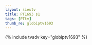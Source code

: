 ```yaml
--- 
layout: sieutv
title: PT1693 s1
tags: [PTtv]
thumb_re: globiptv1693
---
```

{% include tvadv key="globiptv1693" %} 
